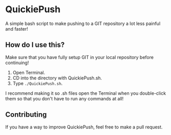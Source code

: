 # QuickiePush
A simple bash script to make pushing to a GIT repository a lot less painful and faster!

## How do I use this?
Make sure that you have fully setup GIT in your local repository before continuing!

1. Open Terminal.
2. CD into the directory with QuickiePush.sh.
3. Type `./QuickiePush.sh`.

I recommend making it so .sh files open the Terminal when you double-click them so that you don't have to run any commands at all!

## Contributing
If you have a way to improve QuickiePush, feel free to make a pull request.
